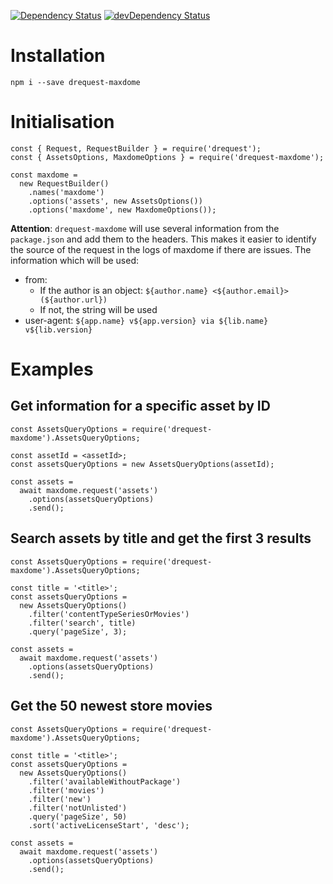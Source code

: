[![Dependency Status](https://david-dm.org/dnode/drequest-maxdome/status.svg)](https://david-dm.org/dnode/drequest-maxdome)
[![devDependency Status](https://david-dm.org/dnode/drequest-maxdome/dev-status.svg)](https://david-dm.org/dnode/drequest-maxdome?type=dev)

# Installation

`npm i --save drequest-maxdome`


# Initialisation

```
const { Request, RequestBuilder } = require('drequest');
const { AssetsOptions, MaxdomeOptions } = require('drequest-maxdome');

const maxdome =
  new RequestBuilder()
    .names('maxdome')
    .options('assets', new AssetsOptions())
    .options('maxdome', new MaxdomeOptions());
```

**Attention**: `drequest-maxdome` will use several information from the `package.json` and add them to the headers. This makes it easier to identify the source of the request in the logs of maxdome if there are issues.
The information which will be used:
* from: 
  * If the author is an object: `${author.name} <${author.email}> (${author.url})`
  * If not, the string will be used
* user-agent: `${app.name} v${app.version} via ${lib.name} v${lib.version}`


# Examples

## Get information for a specific asset by ID

```
const AssetsQueryOptions = require('drequest-maxdome').AssetsQueryOptions;

const assetId = <assetId>;
const assetsQueryOptions = new AssetsQueryOptions(assetId);

const assets =
  await maxdome.request('assets')
    .options(assetsQueryOptions)
    .send();
```


## Search assets by title and get the first 3 results

```
const AssetsQueryOptions = require('drequest-maxdome').AssetsQueryOptions;

const title = '<title>';
const assetsQueryOptions = 
  new AssetsQueryOptions()
    .filter('contentTypeSeriesOrMovies')
    .filter('search', title)
    .query('pageSize', 3);
    
const assets =
  await maxdome.request('assets')
    .options(assetsQueryOptions)
    .send();
```


## Get the 50 newest store movies

```
const AssetsQueryOptions = require('drequest-maxdome').AssetsQueryOptions;

const title = '<title>';
const assetsQueryOptions = 
  new AssetsQueryOptions()
    .filter('availableWithoutPackage')
    .filter('movies')
    .filter('new')
    .filter('notUnlisted')
    .query('pageSize', 50)
    .sort('activeLicenseStart', 'desc');
    
const assets =
  await maxdome.request('assets')
    .options(assetsQueryOptions)
    .send();
```
